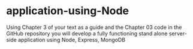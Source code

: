 # application-using-Node
Using Chapter 3 of your text as a guide and the Chapter 03 code in the GitHub repository you will develop a fully functioning stand alone server-side application using Node, Express, MongoDB
